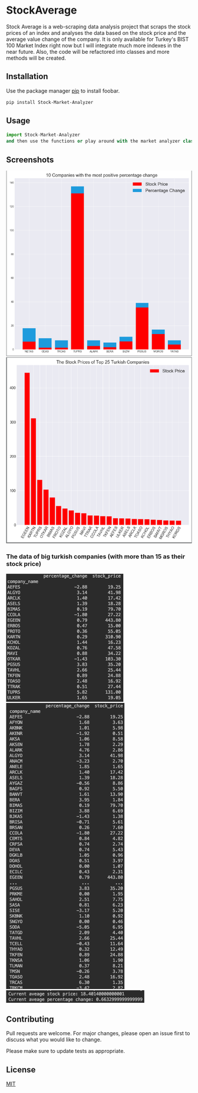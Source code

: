# StockAverage
Stock Average is a web-scraping data analysis project that scraps the stock prices of an index and analyses the data based on the stock price and the average value change of the company. It is only available for Turkey's BIST 100 Market Index right now but I will integrate much more indexes in the near future. Also, the code will be refactored into classes and more methods will be created.


## Installation

Use the package manager [pip](https://pip.pypa.io/en/stable/) to install foobar.

```bash
pip install Stock-Market-Analyzer
```

## Usage

```python
import Stock-Market-Analyzer
and then use the functions or play around with the market analyzer class to create some cool graphs.
```

## Screenshots

<img src="images/img1.jpg">

<img src="images/img2.jpg">

### The data of big turkish companies (with more than 15 as their stock price)
<img src="images/img3.jpg">

<img src="images/img4.jpg">

<img src="images/img5.jpg">


## Contributing
Pull requests are welcome. For major changes, please open an issue first to discuss what you would like to change.

Please make sure to update tests as appropriate.

## License
[MIT](https://choosealicense.com/licenses/mit/)
